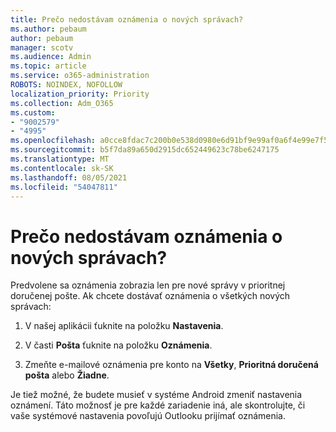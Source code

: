```yaml
---
title: Prečo nedostávam oznámenia o nových správach?
ms.author: pebaum
author: pebaum
manager: scotv
ms.audience: Admin
ms.topic: article
ms.service: o365-administration
ROBOTS: NOINDEX, NOFOLLOW
localization_priority: Priority
ms.collection: Adm_O365
ms.custom:
- "9002579"
- "4995"
ms.openlocfilehash: a0cce8fdac7c200b0e538d0980e6d91bf9e99af0a6f4e99e7f5b790298437510
ms.sourcegitcommit: b5f7da89a650d2915dc652449623c78be6247175
ms.translationtype: MT
ms.contentlocale: sk-SK
ms.lasthandoff: 08/05/2021
ms.locfileid: "54047811"
---
```

# <a name="why-dont-i-get-new-message-notifications"></a>Prečo nedostávam oznámenia o nových správach?

Predvolene sa oznámenia zobrazia len pre nové správy v prioritnej doručenej pošte. Ak chcete dostávať oznámenia o všetkých nových správach:

1. V našej aplikácii ťuknite na položku **Nastavenia**.

2. V časti **Pošta** ťuknite na položku **Oznámenia**.

3. Zmeňte e-mailové oznámenia pre konto na **Všetky**, **Prioritná doručená pošta** alebo **Žiadne**.

Je tiež možné, že budete musieť v systéme Android zmeniť nastavenia oznámení. Táto možnosť je pre každé zariadenie iná, ale skontrolujte, či vaše systémové nastavenia povoľujú Outlooku prijímať oznámenia.
